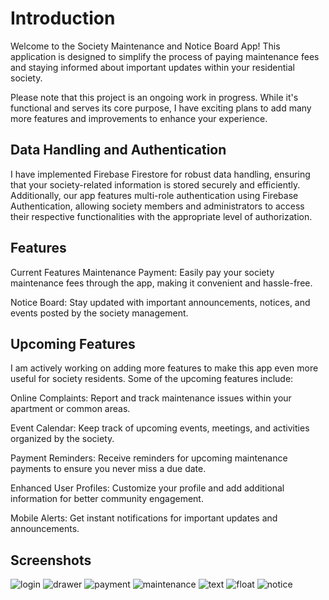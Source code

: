 # Introduction
Welcome to the Society Maintenance and Notice Board App! This application is designed to simplify the process of paying maintenance fees and staying informed about important updates within your residential society.

Please note that this project is an ongoing work in progress. While it's functional and serves its core purpose, I have exciting plans to add many more features and improvements to enhance your experience.

## Data Handling and Authentication
I have implemented Firebase Firestore for robust data handling, ensuring that your society-related information is stored securely and efficiently. Additionally, our app features multi-role authentication using Firebase Authentication, allowing society members and administrators to access their respective functionalities with the appropriate level of authorization.

## Features
Current Features
Maintenance Payment: Easily pay your society maintenance fees through the app, making it convenient and hassle-free.

Notice Board: Stay updated with important announcements, notices, and events posted by the society management.

## Upcoming Features
I am actively working on adding more features to make this app even more useful for society residents. Some of the upcoming features include:

Online Complaints: Report and track maintenance issues within your apartment or common areas.

Event Calendar: Keep track of upcoming events, meetings, and activities organized by the society.

Payment Reminders: Receive reminders for upcoming maintenance payments to ensure you never miss a due date.

Enhanced User Profiles: Customize your profile and add additional information for better community engagement.

Mobile Alerts: Get instant notifications for important updates and announcements.

## Screenshots
![login](https://github.com/rishabhky/society_app/assets/126579114/55d0d805-343d-42e7-b6e6-43dd02f65725)
![drawer](https://github.com/rishabhky/society_app/assets/126579114/4b976692-da65-4282-990e-01a9b2fc004a)
![payment](https://github.com/rishabhky/society_app/assets/126579114/08ccdccf-19bf-43b2-bead-bee0a060abca)
![maintenance](https://github.com/rishabhky/society_app/assets/126579114/fbd54a8f-8de2-405b-b2fc-958c7f840595)
![text](https://github.com/rishabhky/society_app/assets/126579114/83039d8c-1177-42de-8902-470e039dfdea)
![float](https://github.com/rishabhky/society_app/assets/126579114/23ee648d-6468-401c-829f-c8bdd28134d5)
![notice](https://github.com/rishabhky/society_app/assets/126579114/c18976d2-7024-4a3a-aeb5-fd820e79853a)
